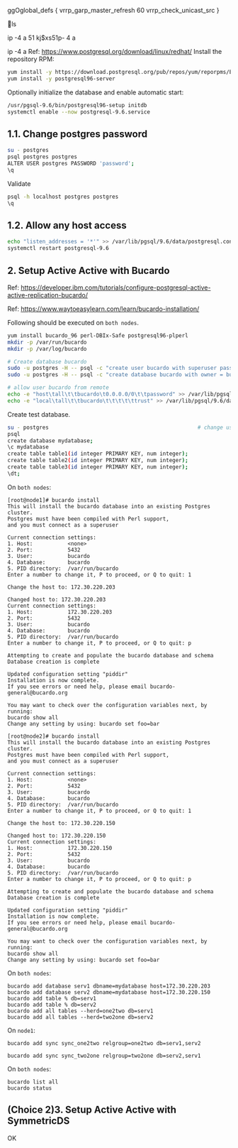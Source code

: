 
ggOglobal_defs {
        vrrp_garp_master_refresh 60
        vrrp_check_unicast_src
}

ls


ip -4 a
51
kj$xs51p- 4 a





ip -4 a
Ref: https://www.postgresql.org/download/linux/redhat/
Install the repository RPM:

```bash
yum install -y https://download.postgresql.org/pub/repos/yum/reporpms/EL-7-x86_64/pgdg-redhat-repo-latest.noarch.rpm
yum install -y postgresql96-server
```

Optionally initialize the database and enable automatic start:

```bash
/usr/pgsql-9.6/bin/postgresql96-setup initdb
systemctl enable --now postgresql-9.6.service
```

## 1.1. Change postgres password

```bash
su - postgres
psql postgres postgres
ALTER USER postgres PASSWORD 'password';
\q
```

Validate

```bash
psql -h localhost postgres postgres
\q
```

## 1.2. Allow any host access

```bash
echo "listen_addresses = '*'" >> /var/lib/pgsql/9.6/data/postgresql.conf
systemctl restart postgresql-9.6
```

## 2. Setup Active Active with Bucardo

Ref: https://developer.ibm.com/tutorials/configure-postgresql-active-active-replication-bucardo/

Ref: https://www.waytoeasylearn.com/learn/bucardo-installation/

Following should be executed on `both nodes`.

```bash
yum install bucardo_96 perl-DBIx-Safe postgresql96-plperl
mkdir -p /var/run/bucardo
mkdir -p /var/log/bucardo

# Create database bucardo
sudo -u postgres -H -- psql -c "create user bucardo with superuser password 'zstack.postgresql.password';"
sudo -u postgres -H -- psql -c "create database bucardo with owner = bucardo;"

# allow user bucardo from remote
echo -e "host\tall\t\tbucardo\t0.0.0.0/0\t\tpassword" >> /var/lib/pgsql/9.6/data/pg_hba.conf
echo -e "local\tall\t\tbucardo\t\t\t\t\ttrust" >> /var/lib/pgsql/9.6/data/pg_hba.conf
```

Create test database.

```bash
su - postgres                                               # change user to *postgres*
psql
create database mydatabase;
\c mydatabase 
create table table1(id integer PRIMARY KEY, num integer);
create table table2(id integer PRIMARY KEY, num integer);
create table table3(id integer PRIMARY KEY, num integer);
\dt;
```

On `both nodes`:

```
[root@node1]# bucardo install
This will install the bucardo database into an existing Postgres cluster.
Postgres must have been compiled with Perl support,
and you must connect as a superuser

Current connection settings:
1. Host:           <none>
2. Port:           5432
3. User:           bucardo
4. Database:       bucardo
5. PID directory:  /var/run/bucardo
Enter a number to change it, P to proceed, or Q to quit: 1

Change the host to: 172.30.220.203

Changed host to: 172.30.220.203
Current connection settings:
1. Host:           172.30.220.203
2. Port:           5432
3. User:           bucardo
4. Database:       bucardo
5. PID directory:  /var/run/bucardo
Enter a number to change it, P to proceed, or Q to quit: p

Attempting to create and populate the bucardo database and schema
Database creation is complete

Updated configuration setting "piddir"
Installation is now complete.
If you see errors or need help, please email bucardo-general@bucardo.org

You may want to check over the configuration variables next, by running:
bucardo show all
Change any setting by using: bucardo set foo=bar

[root@node2]# bucardo install
This will install the bucardo database into an existing Postgres cluster.
Postgres must have been compiled with Perl support,
and you must connect as a superuser

Current connection settings:
1. Host:           <none>
2. Port:           5432
3. User:           bucardo
4. Database:       bucardo
5. PID directory:  /var/run/bucardo
Enter a number to change it, P to proceed, or Q to quit: 1

Change the host to: 172.30.220.150

Changed host to: 172.30.220.150
Current connection settings:
1. Host:           172.30.220.150
2. Port:           5432
3. User:           bucardo
4. Database:       bucardo
5. PID directory:  /var/run/bucardo
Enter a number to change it, P to proceed, or Q to quit: p

Attempting to create and populate the bucardo database and schema
Database creation is complete

Updated configuration setting "piddir"
Installation is now complete.
If you see errors or need help, please email bucardo-general@bucardo.org

You may want to check over the configuration variables next, by running:
bucardo show all
Change any setting by using: bucardo set foo=bar
```

On `both nodes`:

```
bucardo add database serv1 dbname=mydatabase host=172.30.220.203
bucardo add database serv2 dbname=mydatabase host=172.30.220.150
bucardo add table % db=serv1
bucardo add table % db=serv2
bucardo add all tables --herd=one2two db=serv1
bucardo add all tables --herd=two2one db=serv2
```

On `node1`:

```
bucardo add sync sync_one2two relgroup=one2two db=serv1,serv2
```


```
bucardo add sync sync_two2one relgroup=two2one db=serv2,serv1
```

On `both nodes`:

```
bucardo list all
bucardo status
```


## (Choice 2)3. Setup Active Active with SymmetricDS

OK
